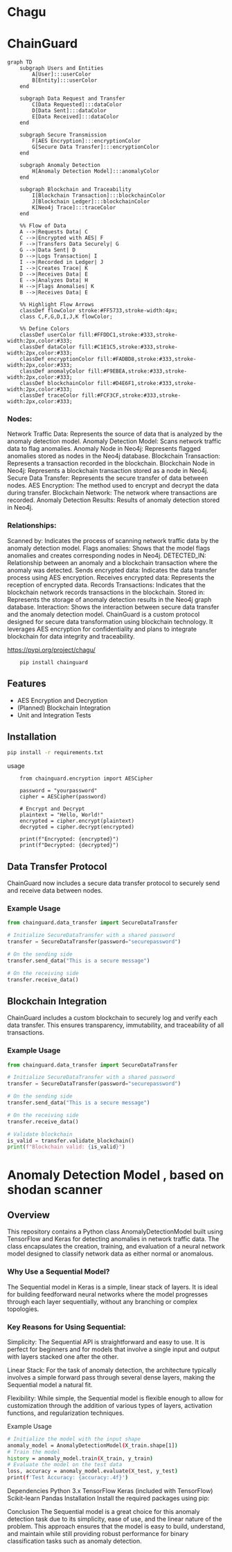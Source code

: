 # Chagu 
# ChainGuard

```mermaid
graph TD
    subgraph Users and Entities
        A[User]:::userColor
        B[Entity]:::userColor
    end

    subgraph Data Request and Transfer
        C[Data Requested]:::dataColor
        D[Data Sent]:::dataColor
        E[Data Received]:::dataColor
    end

    subgraph Secure Transmission
        F[AES Encryption]:::encryptionColor
        G[Secure Data Transfer]:::encryptionColor
    end

    subgraph Anomaly Detection
        H[Anomaly Detection Model]:::anomalyColor
    end

    subgraph Blockchain and Traceability
        I[Blockchain Transaction]:::blockchainColor
        J[Blockchain Ledger]:::blockchainColor
        K[Neo4j Trace]:::traceColor
    end

    %% Flow of Data
    A -->|Requests Data| C
    C -->|Encrypted with AES| F
    F -->|Transfers Data Securely| G
    G -->|Data Sent| D
    D -->|Logs Transaction| I
    I -->|Recorded in Ledger| J
    I -->|Creates Trace| K
    D -->|Receives Data| E
    E -->|Analyzes Data| H
    H -->|Flags Anomalies| K
    B -->|Receives Data| E

    %% Highlight Flow Arrows
    classDef flowColor stroke:#FF5733,stroke-width:4px;
    class C,F,G,D,I,J,K flowColor;

    %% Define Colors
    classDef userColor fill:#FFDDC1,stroke:#333,stroke-width:2px,color:#333;
    classDef dataColor fill:#C1E1C5,stroke:#333,stroke-width:2px,color:#333;
    classDef encryptionColor fill:#FADBD8,stroke:#333,stroke-width:2px,color:#333;
    classDef anomalyColor fill:#F9EBEA,stroke:#333,stroke-width:2px,color:#333;
    classDef blockchainColor fill:#D4E6F1,stroke:#333,stroke-width:2px,color:#333;
    classDef traceColor fill:#FCF3CF,stroke:#333,stroke-width:2px,color:#333;

```
### Nodes:

 Network Traffic Data: Represents the source of data that is analyzed by the anomaly detection model.
 Anomaly Detection Model: Scans network traffic data to flag anomalies.
 Anomaly Node in Neo4j: Represents flagged anomalies stored as nodes in the Neo4j database.
 Blockchain Transaction: Represents a transaction recorded in the blockchain.
 Blockchain Node in Neo4j: Represents a blockchain transaction stored as a node in Neo4j.
 Secure Data Transfer: Represents the secure transfer of data between nodes.
 AES Encryption: The method used to encrypt and decrypt the data during transfer.
 Blockchain Network: The network where transactions are recorded.
 Anomaly Detection Results: Results of anomaly detection stored in Neo4j.

### Relationships:

 Scanned by: Indicates the process of scanning network traffic data by the anomaly detection model.
 Flags anomalies: Shows that the model flags anomalies and creates corresponding nodes in Neo4j.
 DETECTED_IN: Relationship between an anomaly and a blockchain transaction where the anomaly was detected.
 Sends encrypted data: Indicates the data transfer process using AES encryption.
 Receives encrypted data: Represents the reception of encrypted data.
 Records Transactions: Indicates that the blockchain network records transactions in the blockchain.
 Stored in: Represents the storage of anomaly detection results in the Neo4j graph database.
 Interaction: Shows the interaction between secure data transfer and the anomaly detection model.
 ChainGuard is a custom protocol designed for secure data transformation using blockchain technology. It leverages AES encryption for confidentiality and plans to integrate blockchain for data integrity and traceability.

https://pypi.org/project/chagu/
```commandline
    pip install chainguard
```
## Features
- AES Encryption and Decryption
- (Planned) Blockchain Integration
- Unit and Integration Tests

## Installation

```bash
pip install -r requirements.txt
```
usage
``` code
    from chainguard.encryption import AESCipher
    
    password = "yourpassword"
    cipher = AESCipher(password)
    
    # Encrypt and Decrypt
    plaintext = "Hello, World!"
    encrypted = cipher.encrypt(plaintext)
    decrypted = cipher.decrypt(encrypted)
    
    print(f"Encrypted: {encrypted}")
    print(f"Decrypted: {decrypted}")

```
## Data Transfer Protocol

ChainGuard now includes a secure data transfer protocol to securely send and receive data between nodes.

### Example Usage

```python
from chainguard.data_transfer import SecureDataTransfer

# Initialize SecureDataTransfer with a shared password
transfer = SecureDataTransfer(password="securepassword")

# On the sending side
transfer.send_data("This is a secure message")

# On the receiving side
transfer.receive_data()
```


## Blockchain Integration

ChainGuard includes a custom blockchain to securely log and verify each data transfer. This ensures transparency, immutability, and traceability of all transactions.

### Example Usage

```python
from chainguard.data_transfer import SecureDataTransfer

# Initialize SecureDataTransfer with a shared password
transfer = SecureDataTransfer(password="securepassword")

# On the sending side
transfer.send_data("This is a secure message")

# On the receiving side
transfer.receive_data()

# Validate blockchain
is_valid = transfer.validate_blockchain()
print(f"Blockchain valid: {is_valid}")
```
# Anomaly Detection Model , based on shodan scanner
## Overview
This repository contains a Python class AnomalyDetectionModel built using TensorFlow and Keras
for detecting anomalies in network traffic data. The class encapsulates the creation, training,
and evaluation of a neural network model designed to classify network data as either normal or anomalous.

### Why Use a Sequential Model?
The Sequential model in Keras is a simple, linear stack of layers. 
It is ideal for building feedforward neural networks where the model 
progresses through each layer sequentially, without any branching or complex topologies.

### Key Reasons for Using Sequential:

Simplicity: The Sequential API is straightforward and easy to use. It is perfect for beginners and 
for models that involve a single input and output with layers stacked one after the other.

Linear Stack: For the task of anomaly detection, the architecture typically involves a simple
forward pass through several dense layers, making the Sequential model a natural fit.

Flexibility: While simple, the Sequential model is flexible enough to allow for customization
through the addition of various types of layers, activation functions, and regularization techniques.

Example Usage
```bash
# Initialize the model with the input shape
anomaly_model = AnomalyDetectionModel(X_train.shape[1])
# Train the model
history = anomaly_model.train(X_train, y_train)
# Evaluate the model on the test data
loss, accuracy = anomaly_model.evaluate(X_test, y_test)
print(f'Test Accuracy: {accuracy:.4f}')
```

Dependencies
Python 3.x
TensorFlow
Keras (included with TensorFlow)
Scikit-learn
Pandas
Installation
Install the required packages using pip:

Conclusion
The Sequential model is a great choice for this anomaly detection task due to its simplicity,
ease of use, and the linear nature of the problem. This approach ensures that the model is easy
to build, understand, and maintain while still providing robust performance for binary classification
tasks such as anomaly detection.